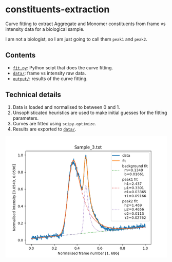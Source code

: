 # constituents-extraction

Curve fitting to extract Aggregate and Monomer constituents
from frame vs intensity data for a biological sample.

I am not a biologist, so I am just going to call them `peak1` and `peak2`.


## Contents

- [`fit.py`]: Python scipt that does the curve fitting.
- [`data/`]: frame vs intensity raw data.
- [`output/`]: results of the curve fitting.

[`fit.py`]: fit.py
[`data/`]: data/
[`output/`]: output/


## Technical details

1. Data is loaded and normalised to between 0 and 1.
2. Unsophisticated heuristics are used to make initial guesses
   for the fitting parameters.
3. Curves are fitted using `scipy.optimize`.
4. Results are exported to [`data/`].

![Plot of 2-peak fit for Sample 3 data.][plot]

[plot]: output/fit-Sample_3.txt.png
